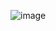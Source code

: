 
![image](https://user-images.githubusercontent.com/59309142/135769959-23a3e8bd-2af4-49d8-ba87-8cf7e72f2f84.png)
